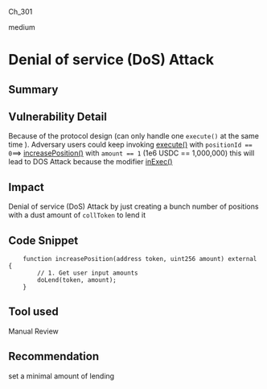 Ch_301

medium

# Denial of service (DoS) Attack

## Summary

## Vulnerability Detail
Because of the protocol design (can only handle one `execute()` at the same time ).
 Adversary users could keep invoking [execute()](https://github.com/sherlock-audit/2023-02-blueberry/blob/main/contracts/BlueBerryBank.sol#L578-L613)  with `positionId == 0`==> [increasePosition()](https://github.com/sherlock-audit/2023-02-blueberry/blob/main/contracts/spell/IchiVaultSpell.sol#L256-L259 ) with `amount == 1` (1e6 USDC == 1,000,000)
this will lead to DOS Attack because the modifier [inExec()](https://github.com/sherlock-audit/2023-02-blueberry/blob/main/contracts/BlueBerryBank.sol#L76-L83) 


## Impact
Denial of service (DoS) Attack by just creating a bunch number of positions with a dust amount of `collToken` to lend it

## Code Snippet
```solidity
    function increasePosition(address token, uint256 amount) external {
        // 1. Get user input amounts
        doLend(token, amount);
    }
```

## Tool used

Manual Review

## Recommendation
set a minimal amount of lending 